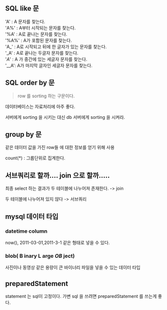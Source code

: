     

## SQL like 문
'A' : A 문자를 찾는다.<br> 
'A%' : A부터 시작되는 문자를 찾는다.<br>
'%A' : A로 끝나는 문자를 찾는다.<br>
'%A%' : A가 포함된 문자를 찾는다.<br>
'A_' : A로 시작되고 뒤에 한 글자가 있는 문자를 찾는다.<br>
'_A' : A로 끝나는 두글자 문자를 찾는다.<br> 
'_A_' : A 가 중간에 있는 세글자 문자를 찾는다.<br>
'__A': A가 마지막 글자인 세글자 문자를 찾는다.<br>

## SQL order by 문
> row 를 sorting 하는 구문이다.

데이터베이스는 자료처리에 아주 좋다.

서버에게 sorting 을 시키는 대신 db 서버에게 sorting 을 시켜라.

## group by 문
같은 데이터 값을 가진 row들 에 대한 정보를 얻기 위해 사용

count(*) : 그룹단위로 집계한다.

## 서브쿼리로 할까.... join 으로 할까.....
최종 select 하는 결과가 두 테이블에 나누어져 존재한다. -> join

두 테이블에 나누어져 있지 않다 -> 서브쿼리

## mysql 데이터 타입

### datetime column
now(), 2011-03-01,2011-3-1 같은 형태로 넣을 수 있다.

### blob( B inary L arge _OB_ ject)
사진이나 동영상 같은 용량이 큰 바이너리 파일을 넣을 수 있는 데이터 타입

## preparedStatement
statement 는 sql이 고정이다.
가변 sql 을 쓰려면 preparedStatement 를 쓰는게 좋다. 
